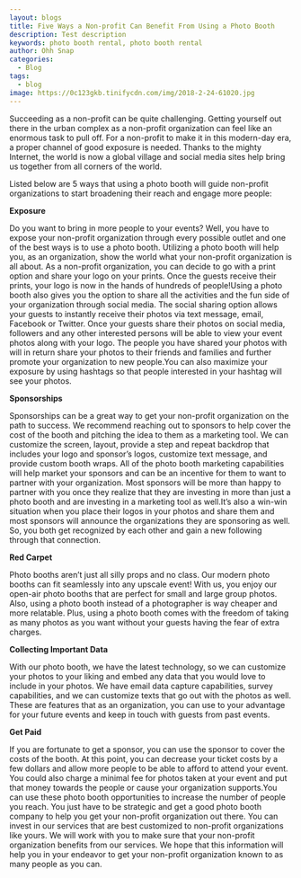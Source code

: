 ```yaml
---
layout: blogs
title: Five Ways a Non-profit Can Benefit From Using a Photo Booth
description: Test description
keywords: photo booth rental, photo booth rental
author: Ohh Snap
categories:
  - Blog
tags:
  - blog
image: https://0c123gkb.tinifycdn.com/img/2018-2-24-61020.jpg
---
```

Succeeding as a non-profit can be quite challenging. Getting yourself out there in the urban complex as a non-profit organization can feel like an enormous task to pull off. For a non-profit to make it in this modern-day era, a proper channel of good exposure is needed. Thanks to the mighty Internet, the world is now a global village and social media sites help bring us together from all corners of the world.

Listed below are 5 ways that using a photo booth will guide non-profit organizations to start broadening their reach and engage more people:

**Exposure**

Do you want to bring in more people to your events? Well, you have to expose your non-profit organization through every possible outlet and one of the best ways is to use a photo booth. Utilizing a photo booth will help you, as an organization, show the world what your non-profit organization is all about. As a non-profit organization, you can decide to go with a print option and share your logo on your prints. Once the guests receive their prints, your logo is now in the hands of hundreds of people\!Using a photo booth also gives you the option to share all the activities and the fun side of your organization through social media. The social sharing option allows your guests to instantly receive their photos via text message, email, Facebook or Twitter. Once your guests share their photos on social media, followers and any other interested persons will be able to view your event photos along with your logo. The people you have shared your photos with will in return share your photos to their friends and families and further promote your organization to new people.You can also maximize your exposure by using hashtags so that people interested in your hashtag will see your photos.

**Sponsorships**

Sponsorships can be a great way to get your non-profit organization on the path to success. We recommend reaching out to sponsors to help cover the cost of the booth and pitching the idea to them as a marketing tool. We can customize the screen, layout, provide a step and repeat backdrop that includes your logo and sponsor’s logos, customize text message, and provide custom booth wraps. All of the photo booth marketing capabilities will help market your sponsors and can be an incentive for them to want to partner with your organization. Most sponsors will be more than happy to partner with you once they realize that they are investing in more than just a photo booth and are investing in a marketing tool as well.It’s also a win-win situation when you place their logos in your photos and share them and most sponsors will announce the organizations they are sponsoring as well. So, you both get recognized by each other and gain a new following through that connection.

**Red Carpet**

Photo booths aren’t just all silly props and no class. Our modern photo booths can fit seamlessly into any upscale event\! With us, you enjoy our open-air photo booths that are perfect for small and large group photos. Also, using a photo booth instead of a photographer is way cheaper and more relatable. Plus, using a photo booth comes with the freedom of taking as many photos as you want without your guests having the fear of extra charges.

**Collecting Important Data**

With our photo booth, we have the latest technology, so we can customize your photos to your liking and embed any data that you would love to include in your photos. We have email data capture capabilities, survey capabilities, and we can customize texts that go out with the photos as well. These are features that as an organization, you can use to your advantage for your future events and keep in touch with guests from past events.

**Get Paid**

If you are fortunate to get a sponsor, you can use the sponsor to cover the costs of the booth. At this point, you can decrease your ticket costs by a few dollars and allow more people to be able to afford to attend your event. You could also charge a minimal fee for photos taken at your event and put that money towards the people or cause your organization supports.You can use these photo booth opportunities to increase the number of people you reach. You just have to be strategic and get a good photo booth company to help you get your non-profit organization out there. You can invest in our services that are best customized to non-profit organizations like yours. We will work with you to make sure that your non-profit organization benefits from our services. We hope that this information will help you in your endeavor to get your non-profit organization known to as many people as you can.
